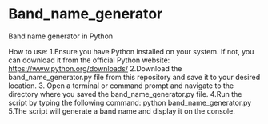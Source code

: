 # Band_name_generator
Band name generator in Python

How to use:
1.Ensure you have Python installed on your system. If not, you can download it from the official Python website: https://www.python.org/downloads/
2.Download the band_name_generator.py file from this repository and save it to your desired location.
3. Open a terminal or command prompt and navigate to the directory where you saved the band_name_generator.py file.
4.Run the script by typing the following command:
python band_name_generator.py
5.The script will generate a band name and display it on the console.

